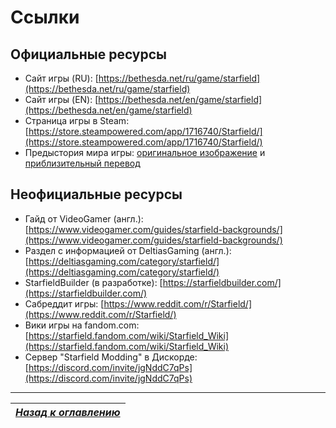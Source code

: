 # Ссылки

## Официальные ресурсы
+ Сайт игры (RU): [https://bethesda.net/ru/game/starfield](https://bethesda.net/ru/game/starfield)
+ Сайт игры (EN): [https://bethesda.net/en/game/starfield](https://bethesda.net/en/game/starfield)
+ Страница игры в Steam: [https://store.steampowered.com/app/1716740/Starfield/](https://store.steampowered.com/app/1716740/Starfield/)
+ Предыстория мира игры: [оригинальное изображение](https://cdn.discordapp.com/attachments/1125351713998655589/1143254227758616646/ksh52hh104ib1.png) и [приблизительный перевод](https://tesall.ru/news/starfield/1301-bethesda-vipustila-khronologiyu-sobitii-starfield)

## Неофициальные ресурсы
+ Гайд от VideoGamer (англ.): [https://www.videogamer.com/guides/starfield-backgrounds/](https://www.videogamer.com/guides/starfield-backgrounds/)
+ Раздел с информацией от DeltiasGaming (англ.): [https://deltiasgaming.com/category/starfield/](https://deltiasgaming.com/category/starfield/)
+ StarfieldBuilder (в разработке): [https://starfieldbuilder.com/](https://starfieldbuilder.com/)
+ Сабреддит игры: [https://www.reddit.com/r/Starfield/](https://www.reddit.com/r/Starfield/)
+ Вики игры на fandom.com: [https://starfield.fandom.com/wiki/Starfield_Wiki](https://starfield.fandom.com/wiki/Starfield_Wiki)
+ Сервер "Starfield Modding" в Дискорде: [https://discord.com/invite/jgNddC7qPs](https://discord.com/invite/jgNddC7qPs)

------

|[*Назад к оглавлению*](https://github.com/Meridiano/Starfield-Head)|
|:---:|
